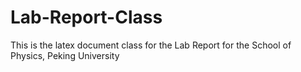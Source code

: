 # Lab-Report-Class
This is the latex document class for the Lab Report for the School of Physics, Peking University
